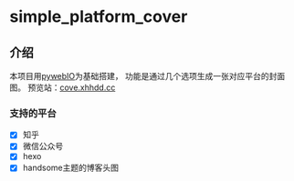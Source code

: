 # simple_platform_cover

## 介绍
本项目用[pywebIO](https://github.com/pywebio/PyWebIO)为基础搭建，
功能是通过几个选项生成一张对应平台的封面图。
预览站：[cove.xhhdd.cc](https://cover.xhhdd.cc)

### 支持的平台

- [x] 知乎
- [x] 微信公众号
- [x] hexo
- [x] handsome主题的博客头图
